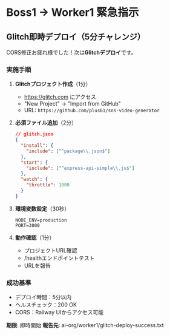 # Boss1 → Worker1 緊急指示

## Glitch即時デプロイ（5分チャレンジ）

CORS修正お疲れ様でした！次は**Glitchデプロイ**です。

### 実施手順

1. **Glitchプロジェクト作成**（1分）
   - https://glitch.com にアクセス
   - "New Project" → "Import from GitHub"
   - URL: `https://github.com/plus61/sns-video-generator`

2. **必須ファイル追加**（2分）
   ```json
   // glitch.json
   {
     "install": {
       "include": ["^package\\.json$"]
     },
     "start": {
       "include": ["^express-api-simple\\.js$"]
     },
     "watch": {
       "throttle": 1000
     }
   }
   ```

3. **環境変数設定**（30秒）
   ```
   NODE_ENV=production
   PORT=3000
   ```

4. **動作確認**（1分）
   - プロジェクトURL確認
   - /healthエンドポイントテスト
   - URLを報告

### 成功基準
- デプロイ時間：5分以内
- ヘルスチェック：200 OK
- CORS：Railway UIからアクセス可能

**期限**: 即時開始
**報告先**: ai-org/worker1/glitch-deploy-success.txt